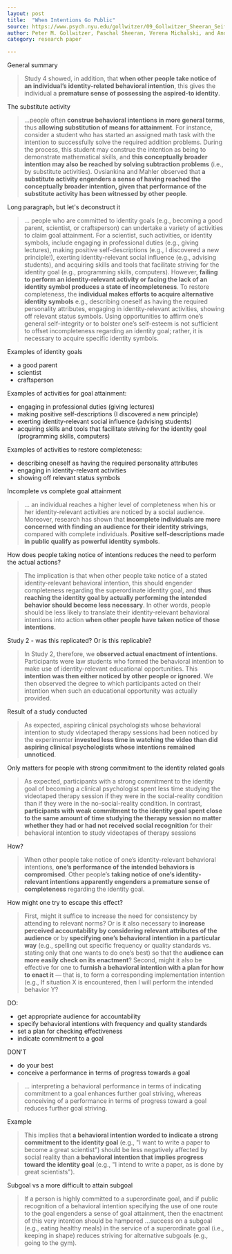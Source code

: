 ```yaml
---
layout: post
title:  "When Intentions Go Public"
source: https://www.psych.nyu.edu/gollwitzer/09_Gollwitzer_Sheeran_Seifert_Michalski_When_Intentions_.pdf
author: Peter M. Gollwitzer, Paschal Sheeran, Verena Michalski, and Andrea E. Seifert
category: research paper

---
```


General summary

> Study 4 showed, in addition, that **when other people take notice of an individual’s identity-related behavioral intention**, this gives the individual a **premature sense of possessing the aspired-to identity**.

The substitute activity

> ...people often **construe behavioral intentions in more general terms**, thus **allowing substitution of means for attainment**. For instance, consider a student who has started an assigned math task with the intention to successfully solve the required addition problems. During the process, this student may construe the intention as being to demonstrate mathematical skills, and **this conceptually broader intention may also be reached by solving subtraction problems** (i.e., by substitute activities). Ovsiankina and Mahler observed that **a substitute activity engenders a sense of having reached the conceptually broader intention, given that performance of the substitute activity has been witnessed by other people**.

Long paragraph, but let's deconstruct it

> ... people who are committed to identity goals (e.g., becoming a good parent, scientist, or craftsperson) can undertake a variety of activities to claim goal attainment. For a scientist, such activities, or identity symbols, include engaging in professional duties (e.g., giving lectures), making positive self-descriptions (e.g., I discovered a new principle!), exerting identity-relevant social influence (e.g., advising students), and acquiring skills and tools that facilitate striving for the identity goal (e.g., programming skills, computers). However, **failing to perform an identity-relevant activity or facing the lack of an identity symbol produces a state of incompleteness**. To restore completeness, the **individual makes efforts to acquire alternative identity symbols** e.g., describing oneself as having the required personality attributes, engaging in identity-relevant activities, showing off relevant status symbols. Using opportunities to affirm one’s general self-integrity or to bolster one’s self-esteem is not sufficient to offset incompleteness regarding an identity goal; rather, it is necessary to acquire specific identity symbols.

Examples of identity goals

- a good parent
- scientist
- craftsperson

Examples of activities for goal attainment:

- engaging in professional duties (giving lectures)
- making positive self-descriptions (I discovered a new principle)
- exerting identity-relevant social influence (advising students)
- acquiring skills and tools that facilitate striving for the identity goal (programming skills, computers)

Examples of activities to restore completeness:

- describing oneself as having the required personality attributes
- engaging in identity-relevant activities
- showing off relevant status symbols

Incomplete vs complete goal attainment

> ... an individual reaches a higher level of completeness when his or her identity-relevant activities are noticed by a social audience. Moreover, research has shown that **incomplete individuals are more concerned with finding an audience for their identity strivings**, compared with complete individuals. **Positive self-descriptions made in public qualify as powerful identity symbols**.

How does people taking notice of intentions reduces the need to perform the actual actions?

> The implication is that when other people take notice of a stated identity-relevant behavioral intention, this should engender completeness regarding the superordinate identity goal, and **thus reaching the identity goal by actually performing the intended behavior should become less necessary**. In other words, people should be less likely to translate their identity-relevant behavioral intentions into action **when other people have taken notice of those intentions**.

Study 2 - was this replicated? Or is this replicable?

> In Study 2, therefore, we **observed actual enactment of intentions**. Participants were law students who formed the behavioral intention to make use of identity-relevant educational opportunities. This **intention was then either noticed by other people or ignored**. We then observed the degree to which participants acted on their intention when such an educational opportunity was actually provided.

Result of a study conducted

> As expected, aspiring clinical psychologists whose behavioral intention to study videotaped therapy sessions had been noticed by the experimenter **invested less time in watching the video than did aspiring clinical psychologists whose intentions remained unnoticed**.

Only matters for people with strong commitment to the identity related goals

> As expected, participants with a strong commitment to the identity goal of becoming a clinical psychologist spent less time studying the videotaped therapy session if they were in the social-reality condition than if they were in the no-social-reality condition. In contrast, **participants with weak commitment to the identity goal spent close to the same amount of time studying the therapy session no matter whether they had or had not received social recognition** for their behavioral intention to study videotapes of therapy sessions

How?

> When other people take notice of one’s identity-relevant behavioral intentions, **one’s performance of the intended behaviors is compromised**. Other people’s **taking notice of one’s identity-relevant intentions apparently engenders a premature sense of completeness** regarding the identity goal.

How might one try to escape this effect?

>  First, might it suffice to increase the need for consistency by attending to relevant norms? Or is it also necessary to **increase perceived accountability by considering relevant attributes of the audience** or by **specifying one’s behavioral intention in a particular way** (e.g., spelling out specific frequency or quality standards vs. stating only that one wants to do one’s best) so that the **audience can more easily check on its enactment**? Second, might it also be effective for one to **furnish a behavioral intention with a plan for how to enact it** — that is, to form a corresponding implementation intention (e.g., If situation X is encountered, then I will perform the intended behavior Y?

DO:

- get appropriate audience for accountability
- specify behavioral intentions with frequency and quality standards
- set a plan for checking effectiveness
- indicate commitment to a goal

DON'T

- do your best
- conceive a performance in terms of progress towards a goal

> ... interpreting a behavioral performance in terms of indicating commitment to a goal enhances further goal striving, whereas conceiving of a performance in terms of progress toward a goal reduces further goal striving.

Example

> This implies that **a behavioral intention worded to indicate a strong commitment to the identity goal** (e.g., "I want to write a paper to become a great scientist") should be less negatively affected by social reality than **a behavioral intention that implies progress toward the identity goal** (e.g., "I intend to write a paper, as is done by great scientists").

Subgoal vs a more difficult to attain subgoal

> If a person is highly committed to a superordinate goal, and if public recognition of a behavioral intention specifying the use of one route to the goal engenders a sense of goal attainment, then the enactment of this very intention should be hampered ...success on a subgoal (e.g., eating healthy meals) in the service of a superordinate goal (i.e., keeping in shape) reduces striving for alternative subgoals (e.g., going to the gym).
